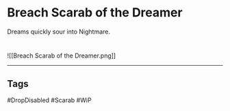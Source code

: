 # Breach Scarab of the Dreamer
Dreams quickly sour into Nightmare.

#
![[Breach Scarab of the Dreamer.png]]

---
## Tags
#DropDisabled
#Scarab
#WiP 